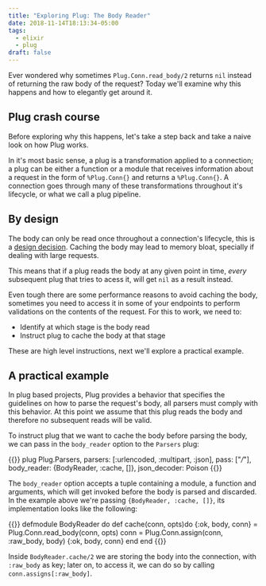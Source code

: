 ```yaml
---
title: "Exploring Plug: The Body Reader"
date: 2018-11-14T18:13:34-05:00
tags:
  - elixir
  - plug
draft: false
---
```


Ever wondered why sometimes `Plug.Conn.read_body/2` returns `nil`
instead of returning the raw body of the request? Today we'll examine why
this happens and how to elegantly get around it.

## Plug crash course

Before exploring why this happens, let's take a step back and take a naive look on how Plug works.

In it's most basic sense, a plug is a transformation applied to a connection; a plug can be either 
a function or a module that receives information about a request in the form of
`%Plug.Conn{}` and returns a `%Plug.Conn{}`. A connection goes through many of these transformations
throughout it's lifecycle, or what we call a plug pipeline.


## By design

The body can only be read once throughout a connection's lifecycle, this is a [design decision](https://github.com/elixir-plug/plug/issues/691). Caching the body may lead to memory bloat, specially if dealing with large requests.

This means that if a plug reads the body at any given point in time, _every_ subsequent plug that
tries to acess it, will get `nil` as a result instead.

Even tough there are some performance reasons to avoid caching the body, sometimes you need to access
it in some of your endpoints to perform validations on the contents of the request. For this to work,
we need to:

  - Identify at which stage is the body read
  - Instruct plug to cache the body at that stage

These are high level instructions, next we'll explore a practical example.


## A practical example

In plug based projects, Plug provides a behavior that specifies the guidelines on how to parse the request's body, all parsers must comply with this behavior. At this point we assume that this plug reads the body and therefore no subsequent reads will be valid. 

To instruct plug that we want to cache the body before parsing the body, we can pass in the `body_reader` option to the `Parsers` plug:

{{<highlight elixir>}}
  plug Plug.Parsers,
      parsers: [:urlencoded, :multipart, :json],
      pass: ["*/*"],
      body_reader: {BodyReader, :cache, []},
      json_decoder: Poison
{{</highlight>}}


The `body_reader` option accepts a tuple containing a module, a function and arguments, which will get invoked before the body is
parsed and discarded. In the example above we're passing `{BodyReader, :cache, []}`, its implementation looks like the following:

{{<highlight elixir>}}
  defmodule BodyReader do
    def cache(conn, opts)do
      {:ok, body, conn} = Plug.Conn.read_body(conn, opts)
      conn = Plug.Conn.assign(conn, :raw_body, body)
      {:ok, body, conn}
    end
  end
{{</highlight>}}

Inside `BodyReader.cache/2` we are storing the body into the connection, with `:raw_body` as key;
later on, to access it, we can do so by calling `conn.assigns[:raw_body]`.

